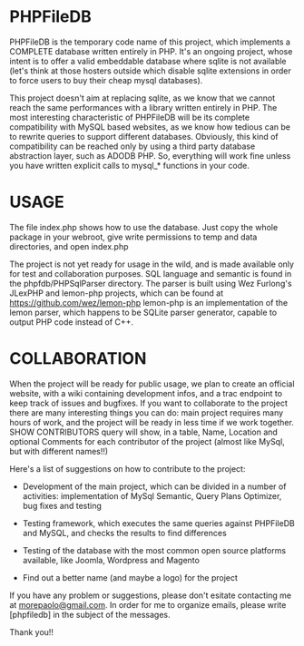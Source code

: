 PHPFileDB
=========

PHPFileDB is the temporary code name of this project, which implements a COMPLETE database written entirely in PHP.
It's an ongoing project, whose intent is to offer a valid embeddable database where sqlite is not available (let's think at those hosters outside which disable sqlite extensions in order to force users to buy their cheap mysql databases).

This project doesn't aim at replacing sqlite, as we know that we cannot reach the same performances with a library written entirely in PHP. The most interesting characteristic of PHPFileDB will be its complete compatibility with MySQL based websites, as we know how tedious can be to rewrite queries to support different databases. Obviously, this kind of compatibility can be reached only by using a third party database abstraction layer, such as ADODB PHP. So, everything will work fine unless you have written explicit calls to mysql_* functions in your code.

USAGE
=====

The file index.php shows how to use the database. Just copy the whole package in your webroot, give write permissions to temp and data directories, and open index.php

The project is not yet ready for usage in the wild, and is made available only for test and collaboration purposes.
SQL language and semantic is found in the phpfdb/PHPSqlParser directory. The parser is built using Wez Furlong's JLexPHP and lemon-php projects, which can be found at https://github.com/wez/lemon-php
lemon-php is an implementation of the lemon parser, which happens to be SQLite parser generator, capable to output PHP code instead of C++.

COLLABORATION
=============

When the project will be ready for public usage, we plan to create an official website, with a wiki containing development infos, and a trac endpoint to keep track of issues and bugfixes.
If you want to collaborate to the project there are many interesting things you can do: main project requires many hours of work, and the project will be ready in less time if we work together. SHOW CONTRIBUTORS query will show, in a table, Name, Location and optional Comments for each contributor of the project (almost like MySql, but with different names!!)

Here's a list of suggestions on how to contribute to the project:

* Development of the main project, which can be divided in a number of activities: implementation of MySql Semantic, Query Plans Optimizer, bug fixes and testing

* Testing framework, which executes the same queries against PHPFileDB and MySQL, and checks the results to find differences

* Testing of the database with the most common open source platforms available, like Joomla, Wordpress and Magento

* Find out a better name (and maybe a logo) for the project

If you have any problem or suggestions, please don't esitate contacting me at morepaolo@gmail.com. In order for me to organize emails, please write [phpfiledb] in the subject of the messages.

Thank you!!
